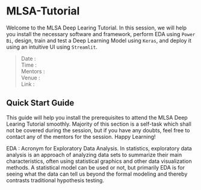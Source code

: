 # MLSA-Tutorial
Welcome to the MLSA Deep Learing Tutorial. In this session, we will help you install the necessary software and framework, perform EDA using `Power Bi`, design, train and test a Deep Learning Model using `Keras`, and deploy it using an intuitive UI using `Streamlit`.

> Date : <br>
> Time : <br>
> Mentors : <br>
> Venue :<br>
> Link :<br>

## Quick Start Guide

This guide will help you install the prerequisites to attend the MLSA Deep Learing Tutorial smoothly. Majority of this section is a self-task which shall not be covered during the session, but if you have any doubts, feel free to contact any of the mentors for the session. Happy Learning!

EDA
: Acronym for Exploratory Data Analysis. In statistics, exploratory data analysis is an approach of analyzing data sets to summarize their main characteristics, often using statistical graphics and other data visualization methods. A statistical model can be used or not, but primarily EDA is for seeing what the data can tell us beyond the formal modeling and thereby contrasts traditional hypothesis testing.

